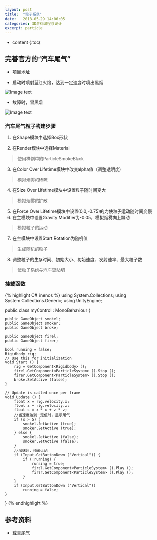 ```yaml
---
layout: post
title:  "粒子系统"
date:   2018-05-29 14:06:05
categories: 3D游戏编程与设计
excerpt: particle
---
```


* content
{:toc}

## 完善官方的“汽车尾气”

* [项目地址](https://github.com/Lyrix28/Lyrix28.github.io/tree/master/assets/UnityProject/particle)

* 启动时喷射蓝红火焰，达到一定速度时喷出黑烟

![Image text](https://raw.githubusercontent.com/Lyrix28/Lyrix28.github.io/master/assets/Pictures/particle1.gif)

* 故障时，冒黑烟

![Image text](https://raw.githubusercontent.com/Lyrix28/Lyrix28.github.io/master/assets/Pictures/particle2.gif)

### 汽车尾气粒子构建步骤

1. 在Shape模块中选择Box形状

2. 在Render模块中选择Material
> 使用样例中的ParticleSmokeBlack

3. 在Color Over Lifetime模块中改变alpha值（调整透明度）
> 模拟烟雾的稀疏

4. 在Size Over Lifetime模块中设置粒子随时间变大
> 模拟烟雾的扩散

5. 在Force Over Lifetime模块中设置(0,0,-0.75)的力使粒子运动随时间变慢
6. 在主模块中设置Gravity Modifier为-0.05，模拟烟雾向上飘动
> 模拟粒子的运动

7. 在主模块中设置Start Rotation为随机值
> 生成随机的粒子

8. 调整粒子的生存时间、初始大小、初始速度、发射速率、最大粒子数
> 使粒子系统与汽车更贴切

### 挂载函数

{% highlight C# linenos %}
using System.Collections;
using System.Collections.Generic;
using UnityEngine;

public class myControl : MonoBehaviour {

	public GameObject smokel;
	public GameObject smoker;
	public GameObject broke;

	public GameObject firel;
	public GameObject firer;

	bool running = false;
	Rigidbody rig;
	// Use this for initialization
	void Start () {
		rig = GetComponent<Rigidbody> ();
		firel.GetComponent<ParticleSystem> ().Stop ();
		firer.GetComponent<ParticleSystem> ().Stop ();
		broke.SetActive (false);
	}
	
	// Update is called once per frame
	void Update () {
		float x = rig.velocity.x;
		float z = rig.velocity.z;
		float s = x * x + z * z;
		//当速度达到一定值时，显示尾气
		if (s > 5) {
			smokel.SetActive (true);
			smoker.SetActive (true);
		} else {
			smokel.SetActive (false);
			smoker.SetActive (false);
		}
		//加速时，喷射火焰
		if (Input.GetButtonDown ("Vertical")) {
			if (!running) {
				running = true;
				firel.GetComponent<ParticleSystem> ().Play ();
				firer.GetComponent<ParticleSystem> ().Play ();
			}
		}
		if (Input.GetButtonDown ("Vertical"))
			running = false;
	}
}
{% endhighlight %}

## 参考资料
* [载具尾气](https://nuysoft.gitbooks.io/unity-manual/content/Manual/PartSysExhaust.html)